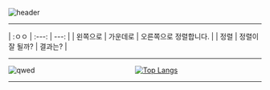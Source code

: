 ![header](https://capsule-render.vercel.app/api?type=soft&theme=dark&color=black&fontColor=FFFFFF&height=300&section=header&text=StarSong%20profile&fontSize=90)

---

| :ㅇㅇ | :---: | ---: |
| 왼쪽으로 | 가운데로 | 오른쪽으로 정렬합니다. |
| 정렬 | 정렬이 잘 될까? | 결과는? |

---

<div style="display: flex; overflow-x: auto;">
    <div style="flex: 1;">
        <img src="https://github.com/kami1152/kami1152/assets/85269354/0b0635a5-6803-4e35-a4a6-d7b4567917a6" alt="qwed">
    </div>
    <div style="flex: 1;">
        <a href="https://github.com/anuraghazra/github-readme-stats">
            <img src="https://github-readme-stats.vercel.app/api/top-langs/?username=kami1152&layout=compact" alt="Top Langs">
        </a>
    </div>
</div>

---
